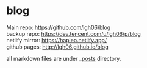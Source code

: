 # blog  
Main repo: https://github.com/lgh06/blog  
backup repo: https://dev.tencent.com/u/lgh06/p/blog  
netlify mirror: https://hapleo.netlify.app/  
github pages: http://lgh06.github.io/blog

all markdown files are under [_posts](_posts) directory.  
